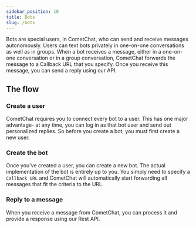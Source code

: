```yaml
---
sidebar_position: 10
title: Bots
slug: /bots
---
```


Bots are special users, in CometChat, who can send and receive messages autonomously. Users can text bots privately in one-on-one conversations as well as in groups. When a bot receives a message, either in a one-on-one conversation or in a group conversation, CometChat forwards the message to a Callback URL that you specify. Once you receive this message, you can send a reply using our API.

## The flow

### Create a user

CometChat requires you to connect every bot to a user. This has one major advantage- at any time, you can log in as that bot user and send out personalized replies. So before you create a bot, you must first create a new user.

### Create the bot

Once you've created a user, you can create a new bot. The actual implementation of the bot is entirely up to you. You simply need to specify a `Callback URL` and CometChat will automatically start forwarding all messages that fit the criteria to the URL.

### Reply to a message

When you receive a message from CometChat, you can process it and provide a response using our  Rest API.
